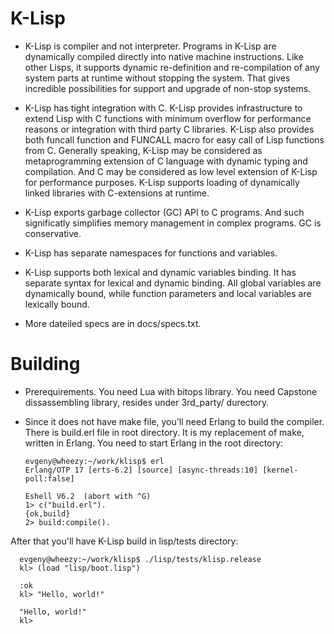 # K-Lisp

* K-Lisp is compiler and not interpreter. Programs in K-Lisp are dynamically
  compiled directly into native machine instructions. Like other Lisps, it
  supports dynamic re-definition and re-compilation of any system parts at
  runtime without stopping the system. That gives incredible possibilities for
  support and upgrade of non-stop systems.

* K-Lisp has tight integration with C. K-Lisp provides infrastructure to extend
  Lisp with C functions with minimum overflow for performance reasons or
  integration with third party C libraries. K-Lisp also provides both funcall
  function and FUNCALL macro for easy call of Lisp functions from C. Generally
  speaking, K-Lisp may be considered as metaprogramming extension of C language
  with dynamic typing and compilation. And C may be considered as low level
  extension of K-Lisp for performance purposes. K-Lisp supports loading of
  dynamically linked libraries with C-extensions at runtime.

* K-Lisp exports garbage collector (GC) API to C programs. And such significatly
  simplifies memory management in complex programs. GC is conservative.

* K-Lisp has separate namespaces for functions and variables.

* K-Lisp supports both lexical and dynamic variables binding. It has separate
  syntax for lexical and dynamic binding. All global variables are dynamically
  bound, while function parameters and local variables are lexically bound.
  
* More dateiled specs are in docs/specs.txt.

# Building

* Prerequirements. You need Lua with bitops library. You need Capstone dissassembling
  library, resides under 3rd_party/ durectory.

* Since it does not have make file, you'll need Erlang to build the compiler. There is
  build.erl file in root directory. It is my replacement of make, written in Erlang.
  You need to start Erlang in the root directory:
  
      evgeny@wheezy:~/work/klisp$ erl
      Erlang/OTP 17 [erts-6.2] [source] [async-threads:10] [kernel-poll:false]

      Eshell V6.2  (abort with ^G)
      1> c("build.erl").
      {ok,build}
      2> build:compile().
      
After that you'll have K-Lisp build in lisp/tests directory:

      evgeny@wheezy:~/work/klisp$ ./lisp/tests/klisp.release
      kl> (load "lisp/boot.lisp")

      :ok
      kl> "Hello, world!"

      "Hello, world!"
      kl>
